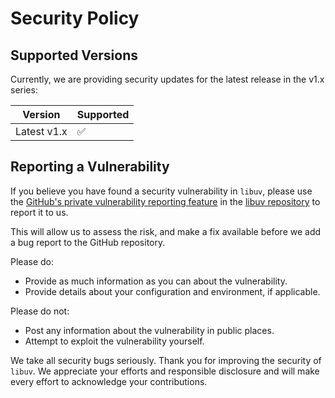 # Security Policy

## Supported Versions

Currently, we are providing security updates for the latest release in the v1.x series:

| Version | Supported          |
| ------- | ------------------ |
| Latest v1.x  | :white_check_mark: |

## Reporting a Vulnerability

If you believe you have found a security vulnerability in `libuv`, please use the [GitHub's private vulnerability reporting feature](https://docs.github.com/en/code-security/security-advisories/guidance-on-reporting-and-writing-information-about-vulnerabilities/privately-reporting-a-security-vulnerability#privately-reporting-a-security-vulnerability) in the [libuv repository](https://github.com/libuv/libuv) to report it to us.

This will allow us to assess the risk, and make a fix available before we add a bug report to the GitHub repository.

Please do:

* Provide as much information as you can about the vulnerability.
* Provide details about your configuration and environment, if applicable.

Please do not:

* Post any information about the vulnerability in public places.
* Attempt to exploit the vulnerability yourself.

We take all security bugs seriously. Thank you for improving the security of `libuv`. We appreciate your efforts and responsible disclosure and will make every effort to acknowledge your contributions.